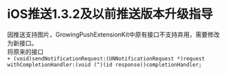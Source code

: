 # iOS推送1.3.2及以前推送版本升级指导

因推送支持图片，GrowingPushExtensionKit中原有接口不支持弃用，需要修改为新接口。  
将原来的接口  
`+ (void)sendNotificationRequest:(UNNotificationRequest *)request withCompletionHandler:(void (^)(id response))completionHandler;`

